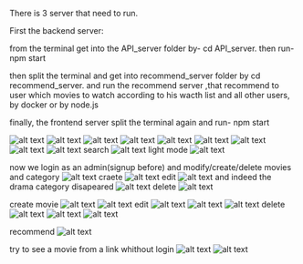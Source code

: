 There is 3 server that need to run.

First the backend server:

from the terminal get into the API_server folder by-
cd API_server.
then run-
npm start

then split the terminal and get into recommend_server folder by
cd recommend_server.
and run the recommend server ,that recommend to user which movies to watch according to his wacth list and all other users, by docker or by node.js

finally, the frontend server
split the terminal again and run-
npm start

![alt text](images/image-0.png)
![alt text](images/image.png)
![alt text](images/image-1.png)
![alt text](images/image-2.png)
![alt text](images/image-3.png)
![alt text](images/image-4.png)
![alt text](images/image-5.png)
![alt text](images/image-6.png)
![alt text](images/image-7.png)
search
![alt text](images/image-8.png)
light mode
![alt text](images/image-9.png)

now we login as an admin(signup before) and modify/create/delete movies and category
![alt text](images/image-10.png)
craete
![alt text](images/image-11.png)
edit
![alt text](images/image-18.png)
and indeed the drama category disapeared
![alt text](images/image-19.png)
delete
![alt text](images/image-12.png)

create movie
![alt text](images/image-13.png)
![alt text](images/image-14.png)
edit
![alt text](images/image-15.png)
![alt text](images/image-16.png)
![alt text](images/image-17.png)
delete
![alt text](images/image-21.png)
![alt text](images/image-20.png)
![alt text](images/image-22.png)

recommend
![alt text](images/image-23.png)


try to see a movie from a link whithout login
![alt text](images/image-24.png)
![alt text](images/image-25.png)
